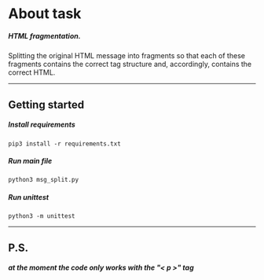 # About task

##### HTML fragmentation.
Splitting the original HTML message into fragments so that each of these fragments 
contains the correct tag structure and, accordingly, contains the correct HTML.
____________________________________________________

## Getting started

##### Install requirements
```
pip3 install -r requirements.txt
```

##### Run main file
```
python3 msg_split.py
```

##### Run unittest
```
python3 -m unittest
```

____________________________________________________
## P.S.

##### at the moment the code only works with the "< p >" tag
